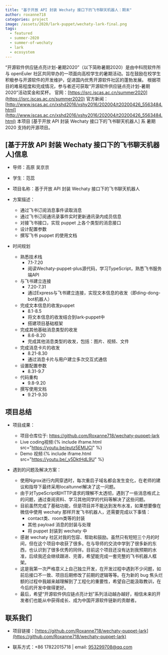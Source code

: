 ```yaml
---
title: "基于开放 API 封装 Wechaty 接口下的飞书聊天机器人：期末"
author: roxanne718
categories: project
image: /assets/2020/lark-puppet/wechaty-lark-final.png
tags:
  - featured
  - summer-2020
  - summer-of-wechaty
  - lark
  - ecosystem
---
```


“开源软件供应链点亮计划-暑期2020”（以下简称暑期2020）是由中科院软件所与 openEuler 社区共同举办的一项面向高校学生的暑期活动。旨在鼓励在校学生积极参与开源软件的开发维护，促进国内优秀开源软件社区的蓬勃发展。
根据项目的难易程度和完成情况，参与者还可获取“开源软件供应链点亮计划-暑期2020”活动奖金和奖杯。
官网：[https://isrc.iscas.ac.cn/summer2020](https://isrc.iscas.ac.cn/summer2020) 官方新闻：[http://www.iscas.ac.cn/xshd2016/xshy2016/202004/t20200426_5563484.html](http://www.iscas.ac.cn/xshd2016/xshy2016/202004/t20200426_5563484.html)
本项目 [基于开放 API 封装 Wechaty 接口下的飞书聊天机器人] 系 暑期2020 支持的开源项目。

<!--more-->

## [基于开放 API 封装 Wechaty 接口下的飞书聊天机器人]信息

- 导师：高原 吴京京
- 学生：范蕊

- 项目名称：基于开放 API 封装 Wechaty 接口下的飞书聊天机器人
- 方案描述：
  - 通过飞书订阅消息事件读取消息
  - 通过飞书订阅通讯录事件实时更新通讯录内成员信息
  - 对接飞书接口，实现 puppet 上各个类型的消息接口
  - 设计配置参数
  - 撰写飞书 puppet 的使用文档
- 时间规划
  - 熟悉技术栈
    - 7.1-7.20
    - 阅读Wechaty-puppet-plus源代码，学习TypeScript，熟悉飞书服务端API
  - 与飞书建立连接
    - 7.20-7.31
    - 通过Express与飞书建立连接，实现文本信息的收发（即ding-dong-bot机器人）
  - 完成文本信息的收发puppet
    - 8.1-8.5
    - 将文本信息的收发结合到lark-puppet中
    - 搭建项目基础框架
  - 完成其他基础消息类型的收发
    - 8.6-8.20
    - 完成其他消息类型的收发，包括：图片、视频、文件
  - 完成消息卡片的收发
    - 8.21-8.30
    - 通过消息卡片与用户建立多次交互式通信
  - 设置配置参数
    - 8.31-9.7
  - 代码重构
    - 9.8-9.20
  - 撰写使用文档
    - 9.21-9.30

## 项目总结

- 项目成果：
  - 项目仓库位于: <https://github.com/Roxanne718/wechaty-puppet-lark>
  - Live coding视频:{% include iframe.html src="https://youtu.be/eutz5EMlJCI" %}
  - Demo 视频:{% include iframe.html src="https://youtu.be/_y5DktHdL9U" %}
  
- 遇到的问题及解决方案：
  - 使用Ngrox进行内网穿透时，每次重启子域名都会发生变化，在老师的建议和指导下最终采用localtunnel解决了这一问题。
  - 由于对TypeScript和HTTP请求的理解不太透彻，遇到了一些消息格式上的问题，通过查阅资料、学习其他同学的代码等解决了这些问题。
  - 目前虽然完成了基础功能，但是项目并不能达到发布水准，如果想要像在微信中使用 wechaty 那样开发飞书机器人，还需要完成以下事情：
    - contact类、room类等的封装
    - 其他 payload 消息的封装与处理
    - 将 puppet 封装到 wechaty 中
  - 感谢 wechaty 社区对我的包容、帮助和鼓励。虽然只有短短三个月的时间，但在这个项目中收获了很多。在与导师的交流中学到了很多新的东西，也认识到了很多优秀的同伴。目前这个项目还没有达到我预期的水准，后续我还会继续跟进、完善，希望能完成一套完整的飞书机器人框架。
  - 这是我第一次严格意义上自己独立开发，在开发过程中遇到不少问题，如前后接口不一致、项目后期修改了前期的逻辑等等。在为新的 bug 焦头烂额的过程中我越来越理解到了工程化的重要性，希望自己能汲取教训，在今后的开发中做得更好。
  - 最后，希望“开源软件供应链点亮计划”系列活动越办越好，相信未来的开发者们也能从中获得成长、成为中国开源软件链新的贡献者。

## 联系我们

- 项目链接：[https://github.com/Roxanne718/wechaty-puppet-lark](https://github.com/Roxanne718/wechaty-puppet-lark)

- 联系方式：+86 17822015718 | email: 953299708@qq.com
